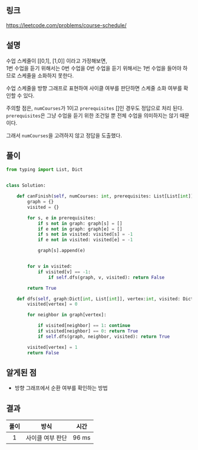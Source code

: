 ## 링크

https://leetcode.com/problems/course-schedule/

## 설명

수업 스케줄이 [[0,1], [1,0]] 이라고 가정해보면,  
1번 수업을 듣기 위해서는 0번 수업을 0번 수업을 듣기 위해서는 1번 수업을 들어야 하므로 스케줄을 소화하지 못한다.

수업 스케줄을 방향 그래프로 표현하여 사이클 여부를 판단하면 스케줄 소화 여부를 확인할 수 있다.

주의할 점은, `numCourses`가 1이고 `prerequisites` []인 경우도 정답으로 처리 된다.  
`prerequisites`은 그냥 수업을 듣기 위한 조건일 뿐 전체 수업을 의미하지는 않기 때문이다.

그래서 `numCourses`을 고려하지 않고 정답을 도출했다.


## 풀이
```python
from typing import List, Dict


class Solution:

    def canFinish(self, numCourses: int, prerequisites: List[List[int]]) -> bool:
        graph = {}
        visited = {}

        for s, e in prerequisites:
            if s not in graph: graph[s] = []
            if e not in graph: graph[e] = []
            if s not in visited: visited[s] = -1
            if e not in visited: visited[e] = -1

            graph[s].append(e)


        for v in visited:
            if visited[v] == -1:
                if self.dfs(graph, v, visited): return False

        return True

    def dfs(self, graph:Dict[int, List[int]], vertex:int, visited: Dict[int, int]) -> bool:
        visited[vertex] = 0

        for neighbor in graph[vertex]:

            if visited[neighbor] == 1: continue
            if visited[neighbor] == 0: return True
            if self.dfs(graph, neighbor, visited): return True

        visited[vertex] = 1
        return False
```


## 알게된 점
- 방향 그래프에서 순환 여부를 확인하는 방법

## 결과
|풀이|방식|시간|
|:---:|:---:|:--------:|
|1|사이클 여부 판단|96 ms| 
 
